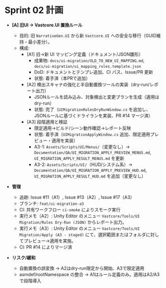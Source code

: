 # Sprint 02 計画

- **[A] 旧UI → Vastcore.UI 置換ルール**
  - 目的: 旧 `NarrativeGen.UI` から新 `Vastcore.UI` への安全な移行（GUID維持・最小差分）。
  - 構成:
    - [A1] 旧→新 UI マッピング定義（ドキュメント/JSON雛形）
      - 成果物: `docs/ui-migration/OLD_TO_NEW_UI_MAPPING.md`, `docs/ui-migration/ui_mapping_rules.template.json`
      - DoD: ドキュメントとテンプレ追加、CI パス、Issue/PR 更新
      - 状態: 着手済（本PRで追加）
    - [A2] 検出スキャナの強化と半自動置換ツールの実装（dry-run/レポート出力）
      - JSONルールを読み込み、対象検出と変更プランを生成（適用はdry-run）
      - 状態: 完了（`UIMigrationRulesDryRunWindow.cs` を追加し、JSONルールに基づくドライランを実装、PR #14 マージ済）
    - [A3] 段階適用と検証
      - 限定適用→ビルド/シーン動作確認→レポート反映
      - 状態: 着手済（`UIMigrationApplyWindow.cs` 追加、限定適用プレビュー・適用を実装）
      - A3-1: `Assets/Scripts/UI/Menus/`（変更なし）→ `Documentation/QA/UI_MIGRATION_APPLY_PREVIEW_MENUS.md`, `UI_MIGRATION_APPLY_RESULT_MENUS.md` を更新
      - A3-2: `Assets/Scripts/UI/`（HUD/システム系）→ `Documentation/QA/UI_MIGRATION_APPLY_PREVIEW_HUD.md`, `UI_MIGRATION_APPLY_RESULT_HUD.md` を追加（変更なし）

- **管理**
  - 追跡: Issue #11（A1）, Issue #13（A2）, Issue #17（A3）
  - ブランチ: `feat/ui-migration-a3`
  - CI: 共有ワークフロー `ci-smoke` によりスモーク実行
  - 実行メモ（A2）: Unity Editor のメニュー `Vastcore/Tools/UI Migration/Rules Dry-Run (JSON)` からレポート出力。
  - 実行メモ（A3）: Unity Editor のメニュー `Vastcore/Tools/UI Migration/Apply (A3 - staged)` にて、選択範囲またはフォルダに対してプレビュー→適用を実施。
  - CI: PR #14 によりマージ済

- **リスク/緩和**
  - 自動置換の誤変換 → A2はdry-run限定から開始、A3で限定適用
  - asmdef/rootNamespace の整合 → A1はルール定義のみ。適用はA2/A3で段階導入
